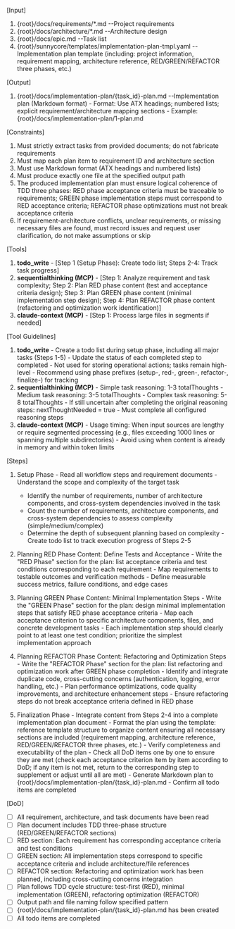 [Input]
  1. {root}/docs/requirements/*.md --Project requirements
  2. {root}/docs/architecture/*.md --Architecture design
  3. {root}/docs/epic.md --Task list
  4. {root}/sunnycore/templates/implementation-plan-tmpl.yaml --Implementation plan template (including: project information, requirement mapping, architecture reference, RED/GREEN/REFACTOR three phases, etc.)

[Output]
  1. {root}/docs/implementation-plan/{task_id}-plan.md --Implementation plan (Markdown format)
    - Format: Use ATX headings; numbered lists; explicit requirement/architecture mapping sections
    - Example: {root}/docs/implementation-plan/1-plan.md

[Constraints]
  1. Must strictly extract tasks from provided documents; do not fabricate requirements
  2. Must map each plan item to requirement ID and architecture section
  3. Must use Markdown format (ATX headings and numbered lists)
  4. Must produce exactly one file at the specified output path
  5. The produced implementation plan must ensure logical coherence of TDD three phases: RED phase acceptance criteria must be traceable to requirements; GREEN phase implementation steps must correspond to RED acceptance criteria; REFACTOR phase optimizations must not break acceptance criteria
  6. If requirement-architecture conflicts, unclear requirements, or missing necessary files are found, must record issues and request user clarification, do not make assumptions or skip

[Tools]
  1. **todo_write**
    - [Step 1 (Setup Phase): Create todo list; Steps 2-4: Track task progress]
  2. **sequentialthinking (MCP)**
    - [Step 1: Analyze requirement and task complexity; Step 2: Plan RED phase content (test and acceptance criteria design); Step 3: Plan GREEN phase content (minimal implementation step design); Step 4: Plan REFACTOR phase content (refactoring and optimization work identification)]
  3. **claude-context (MCP)**
    - [Step 1: Process large files in segments if needed]

[Tool Guidelines]
  1. **todo_write**
    - Create a todo list during setup phase, including all major tasks (Steps 1-5)
    - Update the status of each completed step to completed
    - Not used for storing operational actions; tasks remain high-level
    - Recommend using phase prefixes (setup-, red-, green-, refactor-, finalize-) for tracking
  2. **sequentialthinking (MCP)**
    - Simple task reasoning: 1-3 totalThoughts
    - Medium task reasoning: 3-5 totalThoughts
    - Complex task reasoning: 5-8 totalThoughts
    - If still uncertain after completing the original reasoning steps: nextThoughtNeeded = true
    - Must complete all configured reasoning steps
  3. **claude-context (MCP)**
    - Usage timing: When input sources are lengthy or require segmented processing (e.g., files exceeding 1000 lines or spanning multiple subdirectories)
    - Avoid using when content is already in memory and within token limits

[Steps]
  1. Setup Phase
    - Read all workflow steps and requirement documents
    - Understand the scope and complexity of the target task
      * Identify the number of requirements, number of architecture components, and cross-system dependencies involved in the task
      * Count the number of requirements, architecture components, and cross-system dependencies to assess complexity (simple/medium/complex)
      * Determine the depth of subsequent planning based on complexity
    - Create todo list to track execution progress of Steps 2-5

  2. Planning RED Phase Content: Define Tests and Acceptance
    - Write the "RED Phase" section for the plan: list acceptance criteria and test conditions corresponding to each requirement
    - Map requirements to testable outcomes and verification methods
    - Define measurable success metrics, failure conditions, and edge cases

  3. Planning GREEN Phase Content: Minimal Implementation Steps
    - Write the "GREEN Phase" section for the plan: design minimal implementation steps that satisfy RED phase acceptance criteria
    - Map each acceptance criterion to specific architecture components, files, and concrete development tasks
    - Each implementation step should clearly point to at least one test condition; prioritize the simplest implementation approach

  4. Planning REFACTOR Phase Content: Refactoring and Optimization Steps
    - Write the "REFACTOR Phase" section for the plan: list refactoring and optimization work after GREEN phase completion
    - Identify and integrate duplicate code, cross-cutting concerns (authentication, logging, error handling, etc.)
    - Plan performance optimizations, code quality improvements, and architecture enhancement steps
    - Ensure refactoring steps do not break acceptance criteria defined in RED phase

  5. Finalization Phase
    - Integrate content from Steps 2-4 into a complete implementation plan document
    - Format the plan using the template: reference template structure to organize content ensuring all necessary sections are included (requirement mapping, architecture reference, RED/GREEN/REFACTOR three phases, etc.)
    - Verify completeness and executability of the plan
    - Check all DoD items one by one to ensure they are met (check each acceptance criterion item by item according to DoD; if any item is not met, return to the corresponding step to supplement or adjust until all are met)
    - Generate Markdown plan to {root}/docs/implementation-plan/{task_id}-plan.md
    - Confirm all todo items are completed

[DoD]
  - [ ] All requirement, architecture, and task documents have been read
  - [ ] Plan document includes TDD three-phase structure (RED/GREEN/REFACTOR sections)
  - [ ] RED section: Each requirement has corresponding acceptance criteria and test conditions
  - [ ] GREEN section: All implementation steps correspond to specific acceptance criteria and include architecture/file references
  - [ ] REFACTOR section: Refactoring and optimization work has been planned, including cross-cutting concerns integration
  - [ ] Plan follows TDD cycle structure: test-first (RED), minimal implementation (GREEN), refactoring optimization (REFACTOR)
  - [ ] Output path and file naming follow specified pattern
  - [ ] {root}/docs/implementation-plan/{task_id}-plan.md has been created
  - [ ] All todo items are completed
